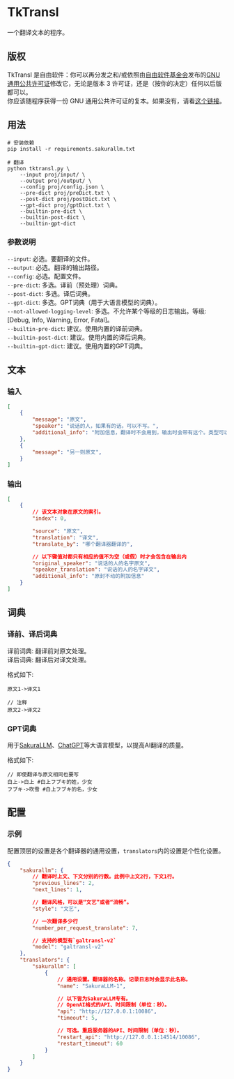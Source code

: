 # TkTransl

一个翻译文本的程序。

## 版权

TkTransl 是自由软件：你可以再分发之和/或依照由[自由软件基金会](https://www.fsf.org/)发布的[GNU 通用公共许可证](https://www.gnu.org/licenses/gpl-3.0.html)修改它，无论是版本 3 许可证，还是（按你的决定）任何以后版都可以。  
你应该随程序获得一份 GNU 通用公共许可证的复本。如果没有，请看[这个链接](https://www.gnu.org/licenses/)。

## 用法

```shell
# 安装依赖
pip install -r requirements.sakurallm.txt

# 翻译
python tktransl.py \
    --input proj/input/ \
    --output proj/output/ \
    --config proj/config.json \
    --pre-dict proj/preDict.txt \
    --post-dict proj/postDict.txt \
    --gpt-dict proj/gptDict.txt \
    --builtin-pre-dict \
    --builtin-post-dict \
    --builtin-gpt-dict
```

### 参数说明

`--input`: 必选。要翻译的文件。  
`--output`: 必选。翻译的输出路径。  
`--config`: 必选。配置文件。  
`--pre-dict`: 多选。译前（预处理）词典。  
`--post-dict`: 多选。译后词典。  
`--gpt-dict`: 多选。GPT词典（用于大语言模型的词典）。  
`--not-allowed-logging-level`: 多选。不允许某个等级的日志输出。等级: [Debug, Info, Warning, Error, Fatal]。  
`--builtin-pre-dict`: 建议。使用内置的译前词典。  
`--builtin-post-dict`: 建议。使用内置的译后词典。  
`--builtin-gpt-dict`: 建议。使用内置的GPT词典。  

## 文本

### 输入

```json
[
    {
        "message": "原文",
        "speaker": "说话的人，如果有的话。可以不写。",
        "additional_info": "附加信息，翻译时不会用到，输出时会带有这个。类型可以是字符串、数值、列表、字典等等都行。"
    },
    {
        "message": "另一则原文",
    }
]
```

### 输出

```json
[
    {
        // 该文本对象在原文的索引。
        "index": 0,

        "source": "原文",
        "translation": "译文",
        "translate_by": "哪个翻译器翻译的",

        // 以下键值对都只有相应的值不为空（或假）时才会包含在输出内
        "original_speaker": "说话的人的名字原文",
        "speaker_translation": "说话的人的名字译文",
        "additional_info": "原封不动的附加信息"
    }
]
```

## 词典

### 译前、译后词典

译前词典: 翻译前对原文处理。  
译后词典: 翻译后对译文处理。

格式如下:

```text
原文1->译文1

// 注释
原文2->译文2
```

### GPT词典

用于[SakuraLLM](https://github.com/SakuraLLM/SakuraLLM)、[ChatGPT](https://chat.openai.com/)等大语言模型，以提高AI翻译的质量。

格式如下:

```text
// 即使翻译与原文相同也要写
白上->白上 #白上フブキ的姓，少女
フブキ->吹雪 #白上フブキ的名，少女
```

## 配置

### 示例

配置顶层的设置是各个翻译器的通用设置，`translators`内的设置是个性化设置。

```json
{
    "sakurallm": {
        // 翻译时上文、下文分别的行数。此例中上文2行，下文1行。
        "previous_lines": 2,
        "next_lines": 1,

        // 翻译风格，可以是“文艺”或者“流畅”。
        "style": "文艺",

        // 一次翻译多少行
        "number_per_request_translate": 7,

        // 支持的模型有`galtransl-v2`
        "model": "galtransl-v2"
    },
    "translators": {
        "sakurallm": [
            {
                // 通用设置。翻译器的名称。记录日志时会显示此名称。
                "name": "SakuraLLM-1",

                // 以下皆为SakuraLLM专有。
                // OpenAI格式的API、时间限制（单位：秒）。
                "api": "http://127.0.0.1:10086", 
                "timeout": 5,

                // 可选。重启服务器的API、时间限制（单位：秒）。
                "restart_api": "http://127.0.0.1:14514/10086",
                "restart_timeout": 60
            }
        ]
    }
}
```
